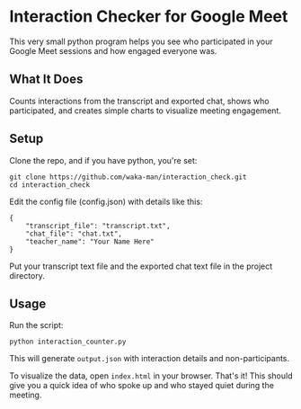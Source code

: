 # Interaction Checker for Google Meet

This very small python program helps you see who participated in your Google Meet sessions and how engaged everyone was.

## What It Does

Counts interactions from the transcript and exported chat, shows who participated, and creates simple charts to visualize meeting engagement.

## Setup

Clone the repo, and if you have python, you're set:

```
git clone https://github.com/waka-man/interaction_check.git
cd interaction_check
```

Edit the config file (config.json) with details like this:

```
{
    "transcript_file": "transcript.txt",
    "chat_file": "chat.txt",
    "teacher_name": "Your Name Here"
}
```

Put your transcript text file and the exported chat text file in the project directory.

## Usage

Run the script:

`python interaction_counter.py`

This will generate `output.json` with interaction details and non-participants.

To visualize the data, open `index.html` in your browser.
That's it! This should give you a quick idea of who spoke up and who stayed quiet during the meeting.
